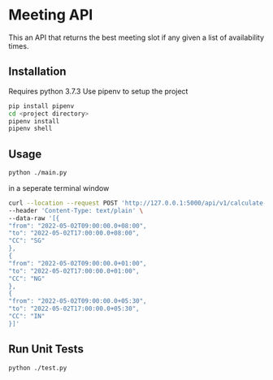 # Meeting API

This an API that returns the best meeting slot if any given a list of availability times.

## Installation
Requires python 3.7.3
Use pipenv to setup the project

```bash
pip install pipenv
cd <project directory>
pipenv install
pipenv shell
```

## Usage

```bash
python ./main.py
```

in a seperate terminal window

```bash
curl --location --request POST 'http://127.0.0.1:5000/api/v1/calculate-best-dates' \
--header 'Content-Type: text/plain' \
--data-raw '[{
"from": "2022-05-02T09:00:00.0+08:00",
"to": "2022-05-02T17:00:00.0+08:00",
"CC": "SG"
},
{
"from": "2022-05-02T09:00:00.0+01:00",
"to": "2022-05-02T17:00:00.0+01:00",
"CC": "NG"
},
{
"from": "2022-05-02T09:00:00.0+05:30",
"to": "2022-05-02T17:00:00.0+05:30",
"CC": "IN"
}]'
```

## Run Unit Tests

```bash
python ./test.py
```

